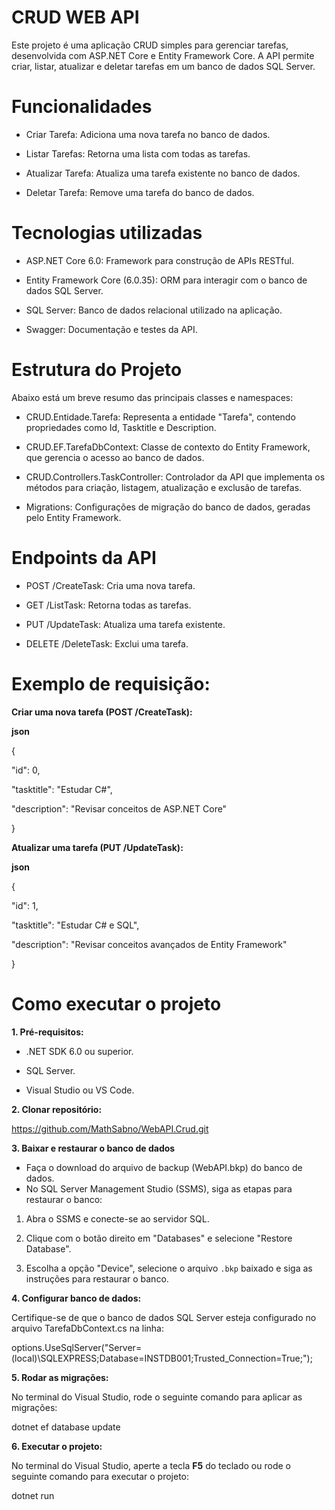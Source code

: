 # CRUD WEB API
Este projeto é uma aplicação CRUD simples para gerenciar tarefas, desenvolvida com ASP.NET Core e Entity Framework Core. A API permite criar, listar, atualizar e deletar tarefas em um banco de dados SQL Server.

# Funcionalidades
- Criar Tarefa: Adiciona uma nova tarefa no banco de dados.

- Listar Tarefas: Retorna uma lista com todas as tarefas.

- Atualizar Tarefa: Atualiza uma tarefa existente no banco de dados.

- Deletar Tarefa: Remove uma tarefa do banco de dados.

# Tecnologias utilizadas
- ASP.NET Core 6.0: Framework para construção de APIs RESTful.

- Entity Framework Core (6.0.35): ORM para interagir com o banco de dados SQL Server.

- SQL Server: Banco de dados relacional utilizado na aplicação.

- Swagger: Documentação e testes da API.

# Estrutura do Projeto
Abaixo está um breve resumo das principais classes e namespaces:

- CRUD.Entidade.Tarefa: Representa a entidade "Tarefa", contendo propriedades como Id, Tasktitle e Description.

- CRUD.EF.TarefaDbContext: Classe de contexto do Entity Framework, que gerencia o acesso ao banco de dados.

- CRUD.Controllers.TaskController: Controlador da API que implementa os métodos para criação, listagem, atualização e exclusão de tarefas.

- Migrations: Configurações de migração do banco de dados, geradas pelo Entity Framework.

# Endpoints da API
- POST /CreateTask: Cria uma nova tarefa.

- GET /ListTask: Retorna todas as tarefas.

- PUT /UpdateTask: Atualiza uma tarefa existente.

- DELETE /DeleteTask: Exclui uma tarefa.    

# Exemplo de requisição:

**Criar uma nova tarefa (POST /CreateTask):**

**json**

{

  "id": 0,
  
  "tasktitle": "Estudar C#",
  
  "description": "Revisar conceitos de ASP.NET Core"
  
}

**Atualizar uma tarefa (PUT /UpdateTask):**

**json**

{

  "id": 1,
  
  "tasktitle": "Estudar C# e SQL",
  
  "description": "Revisar conceitos avançados de Entity Framework"
  
}

# Como executar o projeto
**1. Pré-requisitos:**

- .NET SDK 6.0 ou superior.
  
- SQL Server.

- Visual Studio ou VS Code.

**2. Clonar repositório:**

https://github.com/MathSabno/WebAPI.Crud.git

**3. Baixar e restaurar o banco de dados**
- Faça o download do arquivo de backup (WebAPI.bkp) do banco de dados.
- No SQL Server Management Studio (SSMS), siga as etapas para restaurar o banco:
  
1. Abra o SSMS e conecte-se ao servidor SQL.
   
2. Clique com o botão direito em "Databases" e selecione "Restore Database".
   
3. Escolha a opção "Device", selecione o arquivo `.bkp` baixado e siga as instruções para restaurar o banco.

**4. Configurar banco de dados:**

Certifique-se de que o banco de dados SQL Server esteja configurado no arquivo TarefaDbContext.cs na linha:
  
options.UseSqlServer("Server=(local)\\SQLEXPRESS;Database=INSTDB001;Trusted_Connection=True;");

**5. Rodar as migrações:**

No terminal do Visual Studio, rode o seguinte comando para aplicar as migrações:

dotnet ef database update

**6. Executar o projeto:**

No terminal do Visual Studio, aperte a tecla **F5** do teclado ou rode o seguinte comando para executar o projeto:

dotnet run

